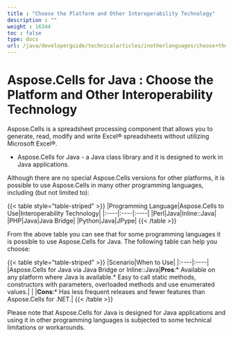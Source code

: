 ```yaml
---
title : "Choose the Platform and Other Interoperability Technology" 
description : "" 
weight : 16344 
toc : false
type: docs
url: /java/developerguide/technicalarticles/inotherlanguages/choose+the+platform+and+other+interoperability+technology/
---
```


# Aspose.Cells for Java : Choose the Platform and Other Interoperability Technology


Aspose.Cells is a spreadsheet processing component that allows you to generate, read, modify and write Excel® spreadsheets without utilizing Microsoft Excel®.

*   Aspose.Cells for Java - a Java class library and it is designed to work in Java applications.

Although there are no special Aspose.Cells versions for other platforms, it is possible to use Aspose.Cells in many other programming languages, including (but not limited to):

{{< table style="table-striped" >}}
|Programming Language|Aspose.Cells to Use|Interoperability Technology|
|:----|:----|:----|
|Perl|Java|Inline::Java|
|PHP|Java|Java Bridge|
|Python|Java|JPype|
{{< /table >}}

From the above table you can see that for some programming languages it is possible to use Aspose.Cells for Java. The following table can help you choose:

{{< table style="table-striped" >}}
|Scenario|When to Use|
|:----|:----|
|Aspose.Cells for Java via Java Bridge or Inline::Java|**Pros**:*   Available on any platform where Java is available.*   Easy to call static methods, constructors with parameters, overloaded methods and use enumerated values.|
| |**Cons**:*   Has less frequent releases and fewer features than Aspose.Cells for .NET.|
{{< /table >}}

Please note that Aspose.Cells for Java is designed for Java applications and using it in other programming languages is subjected to some technical limitations or workarounds.

